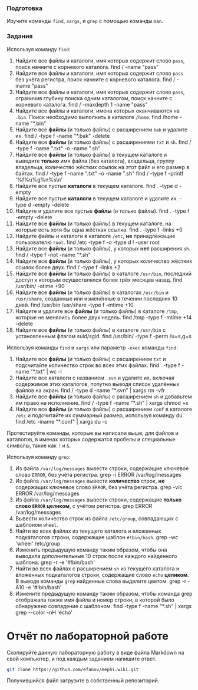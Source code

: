 ### Подготовка

Изучите команды `find`, `xargs`, и `grep` с помощью команды `man`.

### Задания

Используя команду `find`:

1. Найдите все файлы и каталоги, имя которых содержит слово `pass`, поиск начните с корневого каталога. find / -name "pass"
1. Найдите все файлы и каталоги, имя которых содержит слово `pass` без учёта регистра, поиск начните с корневого каталога. find / -iname "pass"
1. Найдите все файлы и каталоги, имя которых содержит слово `pass`, ограничив глубину поиска одним каталогом, поиск начните с корневого каталога. find / -maxdepth 1 -name "pass"
1. Найдите все файлы и каталоги, имена которых оканчиваются на `.bin`. Поиск необходимо выполнить в каталоге `/home`. 	find /home -name "*.bin"
1. Найдите все **файлы** (и только файлы) с расширением `bak` и удалите их. find / -type f -name "*.bak" -delete
1. Найдите все **файлы** (и только файлы) с расширениями `txt` и `sh`. find / -type f -name ".txt" -o -name ".sh"
1. Найдите все **файлы** (и только файлы) в текущем каталоге и выведите **только** имя файла (без каталога), владельца, группу владельца, количество жёстких ссылок на этот файл и его размер в байтах.	find / -type f -name ".txt" -o -name ".sh" find / -type f -printf '%f%u%g%n%s\n'
1. Найдите все пустые **каталоги** в текущем каталоге. find . -type d -empty
1. Найдите все пустые **каталоги** в текущем каталоге и удалите их.	-type d -empty -delete
1. Найдите и удалите все пустые **файлы** (и только файлы). find . -type f -empty -delete
1. Найдите все **файлы** (и только файлы) в текущем каталоге, на которые есть хотя бы одна жёсткая ссылка. find . -type f -links +0
1. Найдите файлы и каталоги в каталоге `/etc`, **не** принадлежащие пользователю `root`. find /etc -type f -o -type d ! -user root
1. Найдите все **файлы** (и только файлы), у которых **нет** расширения `sh`. find / -type f -not -name "*.sh"
1. Найдите все **файлы** (и только файлы), у которых количество жёстких ссылок более двух. find / -type f -links +2
1. Найдите все **файлы** (и только файлы) в каталоге `/usr/bin`, последний доступ к которым осуществлялся более трёх месяцев назад. find /usr/bin/ -atime +90
1. Найдите все **файлы** (и только файлы) в каталогах `/usr/bin` и `/usr/share`, созданные или изменённые в течении последних 10 дней. find /usr/bin /usr/share -type f -mtime +10
1. Найдите и удалите все **файлы** (и только файлы) в каталоге `/tmp`, которые не менялись более двух недель. find /tmp -type f -mtime +14 -delete
1. Найдите все **файлы** (и только файлы) в каталоге `/usr/bin` с установленным флагом suid/sgid. find /usr/bin/ -type f -perm /u=s,g=s

Используя команды `find` и `xargs` или параметр `-exec` команды `find`:

1. Найдите все **файлы** (и только файлы) с расширением `txt` и подсчитайте количество строк во всех этих файлах. find . -type f -name "*.txt" | wc -l
1. Найдите все каталоги с названием `.svn` и удалите их, включая содержимое этих каталогов, попутно выводя список удалённых файлов на экран. find / -type d -name "*.svn" | xargs rm -vfr
1. Найдите все **файлы** (и только файлы) с расширением `sh` и добавьтем им право на исполнение. find / -type f -name "*.sh" | xargs chmod +x
1. Найдите все **файлы** (и только файлы) с расширением `conf` в каталоге `/etc` и подсчитайте их суммарный размер, используя команду du. find /etc -iname "*.conf" | xargs du -c

Протестируйте команды, которые вы написали выше, для файлов и каталогов, в именах которых содержатся пробелы и специальные символы, такие как `!` и `&`.

Используя команду `grep`:

1. Из файла `/var/log/messages` вывести строки, содержащие ключевое слово `ERROR`, без учёта регистра.	grep -i ERROR /var/log/messages
1. Из файла `/var/log/messages` вывести **количество** строк, **не** содержащих ключевое слово `ERROR`, без учёта регистра. grep -vic ERROR /var/log/messages
1. Из файла `/var/log/messages` вывести строки, содержащие **только слово `ERROR` целиком**, с учётом регистра. grep ERROR /var/log/messages
1. Вывести количество строк из файла `/etc/group`, совпадающих с шаблоном `wheel`.
1. Найти во всех файлах из текущего каталога и вложенных подкаталогов строки, содержащие шаблон `#!bin/bash`. grep -wc 'wheel' /etc/group
1. Изменить предыдущую команду таким образом, чтобы она выводила дополнительные 10 строк после каждого найденного шаблона. grep -r -e '#!bin/bash'
1. Найти во всех файлах с расширением `sh` из текущего каталога и вложенных подкаталогов строки, содержащие слово `echo` **целиком**. В выводе команды `grep` найденные слова выделите цветом. grep -r -A10 -e '#!bin/bash'
1. Измените предыдущую команду таким образом, чтобы команда grep отображала также имя файла и номер строки, в которой было обнаружено совпадение с шаблоном. find -type f -name "*.sh" | xargs grep --color -nH 'echo'

# Отчёт по лабораторной работе

Скопируйте данную лабораторную работу в виде файла Markdown на свой компьютер, и под каждым заданием напишите ответ.

```sh
git clone https://github.com/efanov/mephi.wiki.git
```

Получившийся файл загрузите в собственный репозиторий.
